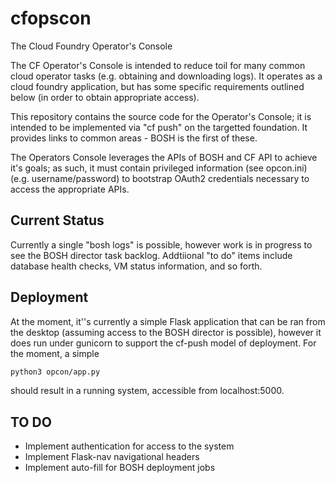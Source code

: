# cfopscon
The Cloud Foundry Operator's Console

The CF Operator's Console is intended to reduce toil for many common
cloud operator tasks (e.g. obtaining and downloading logs).  It
operates as a cloud foundry application, but has some specific
requirements outlined below (in order to obtain appropriate access).

This repository contains the source code for the Operator's Console;
it is intended to be implemented via "cf push" on the targetted
foundation.  It provides links to common areas - BOSH is the first of
these.

The Operators Console leverages the APIs of BOSH and CF API to achieve
it's goals; as such, it must contain privileged information (see opcon.ini)
(e.g. username/password) to bootstrap OAuth2 credentials necessary to
access the appropriate APIs.

## Current Status
Currently a single "bosh logs" is possible, however work is in
progress to see the BOSH director task backlog.  Addtiional "to do"
items include database health checks, VM status information, and so
forth.

## Deployment
At the moment, it''s currently a simple Flask application that can be
ran from the desktop (assuming access to the BOSH director is
possible), however it does run under gunicorn to support the cf-push
model of deployment.  For the moment, a simple
```bash
python3 opcon/app.py
```
should result in a running system, accessible from localhost:5000.

## TO DO
- Implement authentication for access to the system
- Implement Flask-nav navigational headers
- Implement auto-fill for BOSH deployment jobs

